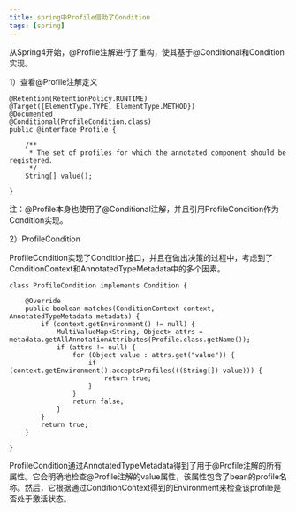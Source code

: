 ```yaml
---
title: spring中Profile借助了Condition
tags: [spring]
---
```


从Spring4开始，@Profile注解进行了重构，使其基于@Conditional和Condition实现。

1）查看@Profile注解定义

```
@Retention(RetentionPolicy.RUNTIME)
@Target({ElementType.TYPE, ElementType.METHOD})
@Documented
@Conditional(ProfileCondition.class)
public @interface Profile {

    /**
     * The set of profiles for which the annotated component should be registered.
     */
    String[] value();

}
```

注：@Profile本身也使用了@Conditional注解，并且引用ProfileCondition作为Condition实现。

2）ProfileCondition

ProfileCondition实现了Condition接口，并且在做出决策的过程中，考虑到了ConditionContext和AnnotatedTypeMetadata中的多个因素。

```
class ProfileCondition implements Condition {

    @Override
    public boolean matches(ConditionContext context, AnnotatedTypeMetadata metadata) {
        if (context.getEnvironment() != null) {
            MultiValueMap<String, Object> attrs = metadata.getAllAnnotationAttributes(Profile.class.getName());
            if (attrs != null) {
                for (Object value : attrs.get("value")) {
                    if (context.getEnvironment().acceptsProfiles(((String[]) value))) {
                        return true;
                    }
                }
                return false;
            }
        }
        return true;
    }

}
```

ProfileCondition通过AnnotatedTypeMetadata得到了用于@Profile注解的所有属性。它会明确地检查@Profile注解的value属性，该属性包含了bean的profile名称。然后，它根据通过ConditionContext得到的Environment来检查该profile是否处于激活状态。